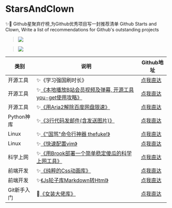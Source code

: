 # StarsAndClown

✨🤡 Github星聚弃疗榜,为Github优秀项目写一封推荐清单 Github Starts and Clown, Write a list of recommendations for Github's outstanding projects 
> ![](https://upload-images.jianshu.io/upload_images/3203841-bfb9c8d9fbcf3958.png?imageMogr2/auto-orient/strip%7CimageView2/2/w/1240)

> ![](https://upload-images.jianshu.io/upload_images/3203841-742b185661bcc290.jpg?imageMogr2/auto-orient/strip%7CimageView2/2/w/1240)


| 类别 | 说明 | Github地址 |
| --- | --- | --- |
| 开源工具 | ✨《学习强国刷时长》  | [点我直达](https://github.com/fuck-xuexiqiangguo/Fuck-XueXiQiangGuo) |
| 开源工具 | ✨[《本地播放B站会员视频及弹幕, 开源工具you-get使用攻略》](https://www.jianshu.com/p/14d512257264) | [点我直达](https://github.com/soimort/you-get) |
| 开源工具 | ✨[《用Aria2解除百度网盘限速》](https://www.jianshu.com/p/8eeb1da6171e) | [点我直达](https://www.jianshu.com/p/8eeb1da6171e) |
| Python神库 | ✨[《3行代码发邮件(含发送图片)》](https://www.jianshu.com/p/1be807735914) | [点我直达](https://github.com/kootenpv/yagmail) |
| Linux | ✨[《"国骂"命令行神器 thefuke!》](https://www.jianshu.com/p/1415af160a22) | [点我直达](https://github.com/nvbn/thefuck) |
| Linux | ✨[《快速配置vim》](https://www.jianshu.com/p/33eea78b7bad) | [点我直达](https://github.com/ma6174/vim-deprecated) |
| 科学上网 | ✨[《用Brook部署一个简单稳定傻瓜的科学上网工具》](https://zhaoolee.gitbooks.io/chrome/content/yong-brook-bu-shu-yi-ge-jian-dan-wen-ding-sha-gua-de-ke-xue-shang-wang-gong-ju.html) | [点我直达](https://github.com/txthinking/brook) |
| 前端开发 | ✨[《纯粹的Css动画库》](https://www.jianshu.com/p/85725d376d1d)  |  [点我直达](https://github.com/daneden/animate.css)  |
| 前端开发 | ✨[《Js轮子库Markdown转Html》](https://www.jianshu.com/p/a57114bd9380)  |  [点我直达](https://github.com/showdownjs/showdown) |
| Git新手入门 | 🤡[《女装大佬库》](https://www.jianshu.com/p/ea4b6c71ac13)|  [点我直达](https://github.com/daneden/animate.css)  |




